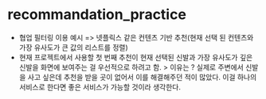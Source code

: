 # recommandation_practice

- 협업 필터링 이용 예시 => 넷플릭스 같은 컨텐츠 기반 추천(현재 선택 된 컨텐츠와 가장 유사도가 큰 값의 리스트를 정렬)
- 현재 프로젝트에서 사용할 첫 번째 추천이 현재 선택된 신발과 가장 유사도가 깊은 신발을 화면에 보여주는 걸 우선적으로 하려고 함. > 이유는 ? 실제로 주변에서 신발을 사고 싶은데 추천을 받을 곳이 없어서 이를 해결해주던 적이 많았다. 이걸 하나의 서비스로 한다면 좋은 서비스가 가능할 것이라 생각한다.
